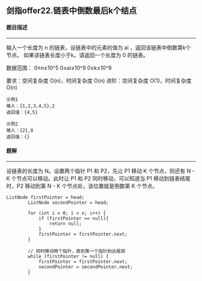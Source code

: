 ## 剑指offer22.链表中倒数最后k个结点

#### 题目描述

---



输入一个长度为 n 的链表，设链表中的元素的值为 ai ，返回该链表中倒数第k个节点。
如果该链表长度小于k，请返回一个长度为 0 的链表。

数据范围：
0≤n≤10^5
0≤ai≤10^9
0≤k≤10^9

要求：空间复杂度 O(n)，时间复杂度 O(n)
进阶：空间复杂度 O(1)，时间复杂度 O(n)

```
示例1
输入：{1,2,3,4,5},2
返回值：{4,5}
 
示例2
输入：{2},8
返回值：{}
```

#### 题解

---

设链表的长度为 N。设置两个指针 P1 和 P2，先让 P1 移动 K 个节点，则还有 N - K 个节点可以移动。此时让 P1 和 P2 同时移动，可以知道当 P1 移动到链表结尾时，P2 移动到第 N - K 个节点处，该位置就是倒数第 K 个节点。



```
ListNode firstPointer = head; 
        ListNode secondPointer = head;

        for (int i = 0; i < x; i++) {
            if (firstPointer == null){
                return null;
            }   
            firstPointer = firstPointer.next;
        }

    	// 同时移动两个指针，直到第一个指针到达尾部
        while (firstPointer != null) {
            firstPointer = firstPointer.next;
            secondPointer = secondPointer.next;
        }
```
